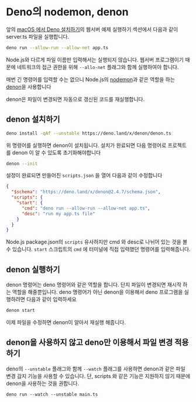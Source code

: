 # Deno의 nodemon, denon

앞의 [macOS 에서 Deno 설치하기](/install-deno-macos)의 웹서버 예제 실행하기 섹션에서 다음과 같이 server.ts 파일을 실행합니다.

```bash
deno run --allow-run --allow-net app.ts
```

Node.js와 다르게 파일 이름만 입력해서는 실행되지 않습니다. 웹서버 프로그램이기 때문에 네트워크의 접근 권한을 위해 `--allo-net` 플래그와 함께 실행하여야 합니다.

매번 긴 명령어를 입력할 수는 없으니 Node.js의 [nodemon](https://www.npmjs.com/package/nodemon)과 같은 역할을 하는 [denon](https://deno.land/x/denon@2.4.7)을 사용합니다


denon은 파일이 변경되면 자동으로 갱신된 코드를 재실행합니다.

## denon 설치하기

```bash
deno install -qAf --unstable https://deno.land/x/denon/denon.ts
```

위 명령어를 실행하면 denon이 설치됩니다. 설치가 완료되면 다음 명령어로 프로젝트를 denon 이 알 수 있도록 초기화해야합니다

```bash
denon --init
```

설정이 완료되면 만들어진 `scripts.json` 을 열어 다음과 같이 수정합니다

```json
{
  "$schema": "https://deno.land/x/denon@2.4.7/schema.json",
  "scripts": {
    "start": {
      "cmd": "deno run --allow-run --allow-net app.ts",
      "desc": "run my app.ts file"
    }
  }
}
```

Node.js package.json의 `scripts` 유사하지만 cmd 와 desc로 나뉘어 있는 것을 볼 수 있습니다. `start` 스크립트의 `cmd` 에 터미널에 직접 입력했던 명령어를 입력해줍니다.

## denon 실행하기

denon 명령어는 deno 명령어와 같은 역할을 합니다. 단지 파일이 변경되면 재시작 하는 역할을 해줄뿐입니다.
deno 명령어가 아닌 denon을 이용해서 deno 프로그램을 실행하려면 다음과 같이 입력하세요

```bash
denon start
```

이제 파일을 수정하면 denon이 알아서 재실행 해줍니다.


## denon을 사용하지 않고 deno만 이용해서 파일 변경 적용하기

deno의 `--unstable` 플래그와 함께 `--watch` 플래그를 사용하면 denon과 같은 파일 변경 감지 기능을 사용할 수 있습니다.
단, scripts 와 같은 기능은 지원하지 않기 때문에 denon을 사용하는 것을 권합니다.

```
deno run --watch --unstable main.ts
```